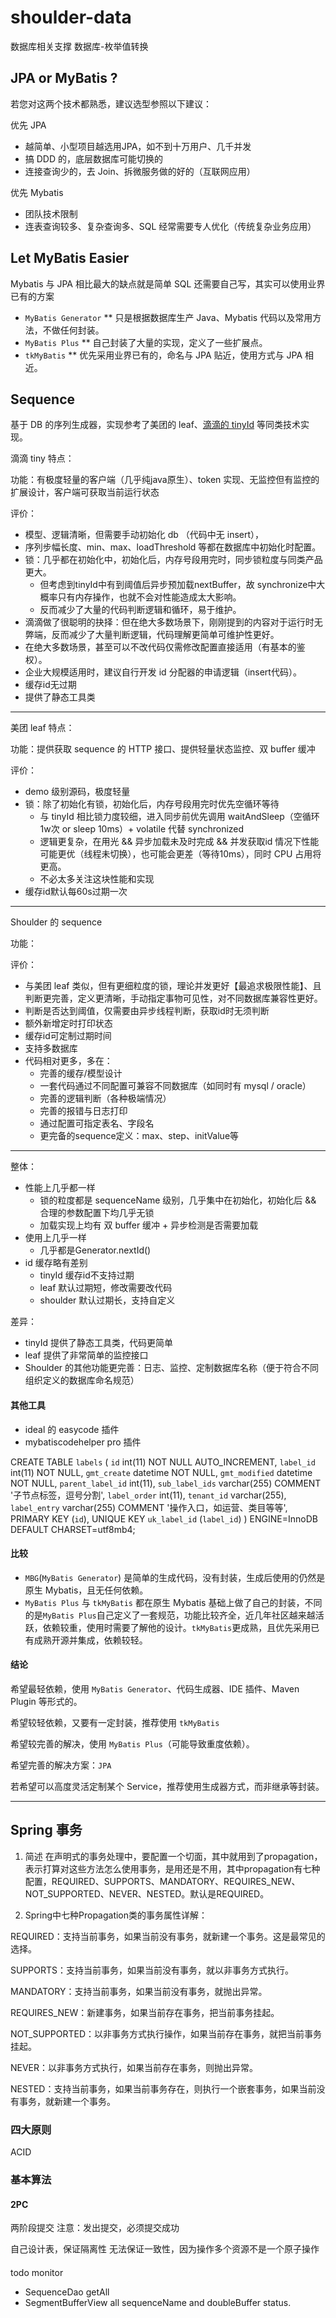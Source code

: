 # shoulder-data
数据库相关支撑
数据库-枚举值转换

## JPA or MyBatis ?

若您对这两个技术都熟悉，建议选型参照以下建议：

优先 JPA
- 越简单、小型项目越选用JPA，如不到十万用户、几千并发
- 搞 DDD 的，底层数据库可能切换的
- 连接查询少的，去 Join、拆微服务做的好的（互联网应用）

优先 Mybatis
- 团队技术限制
- 连表查询较多、复杂查询多、SQL 经常需要专人优化（传统复杂业务应用）


## Let MyBatis Easier

Mybatis 与 JPA 相比最大的缺点就是简单 SQL 还需要自己写，其实可以使用业界已有的方案

* `MyBatis Generator`
    ** 只是根据数据库生产 Java、Mybatis 代码以及常用方法，不做任何封装。
* `MyBatis Plus`
    ** 自己封装了大量的实现，定义了一些扩展点。
* `tkMyBatis`
    ** 优先采用业界已有的，命名与 JPA 贴近，使用方式与 JPA 相近。

## Sequence

基于 DB 的序列生成器，实现参考了美团的 leaf、[滴滴的 tinyId](https://github.com/didi/tinyid) 等同类技术实现。

滴滴 tiny 特点：

功能：有极度轻量的客户端（几乎纯java原生）、token 实现、无监控但有监控的扩展设计，客户端可获取当前运行状态

评价：
- 模型、逻辑清晰，但需要手动初始化 db （代码中无 insert），
- 序列步幅长度、min、max、loadThreshold 等都在数据库中初始化时配置。
- 锁：几乎都在初始化中，初始化后，内存号段用完时，同步锁粒度与同类产品更大。
  - 但考虑到tinyId中有到阈值后异步预加载nextBuffer，故 synchronize中大概率只有内存操作，也就不会对性能造成太大影响。
  - 反而减少了大量的代码判断逻辑和循环，易于维护。
- 滴滴做了很聪明的抉择：但在绝大多数场景下，刚刚提到的内容对于运行时无弊端，反而减少了大量判断逻辑，代码理解更简单可维护性更好。
- 在绝大多数场景，甚至可以不改代码仅需修改配置直接适用（有基本的鉴权）。
- 企业大规模适用时，建议自行开发 id 分配器的申请逻辑（insert代码）。
- 缓存id无过期
- 提供了静态工具类

---
美团 leaf 特点：

功能：提供获取 sequence 的 HTTP 接口、提供轻量状态监控、双 buffer 缓冲

评价：
- demo 级别源码，极度轻量
- 锁：除了初始化有锁，初始化后，内存号段用完时优先空循环等待
  - 与 tinyId 相比锁力度较细，进入同步前优先调用 waitAndSleep（空循环 1w次 or sleep 10ms）+ volatile 代替 synchronized
  - 逻辑更复杂，在用光 && 异步加载未及时完成 && 并发获取id 情况下性能可能更优（线程未切换），也可能会更差（等待10ms），同时 CPU 占用将更高。
  - 不必太多关注这块性能和实现
- 缓存id默认每60s过期一次
---

Shoulder 的 sequence

功能：

评价：
- 与美团 leaf 类似，但有更细粒度的锁，理论并发更好【最追求极限性能】、且判断更完善，定义更清晰，手动指定事物可见性，对不同数据库兼容性更好。
- 判断是否达到阈值，仅需要由异步线程判断，获取id时无须判断
- 额外新增定时打印状态
- 缓存id可定制过期时间
- 支持多数据库
- 代码相对更多，多在：
  - 完善的缓存/模型设计
  - 一套代码通过不同配置可兼容不同数据库（如同时有 mysql / oracle）
  - 完善的逻辑判断（各种极端情况）
  - 完善的报错与日志打印
  - 通过配置可指定表名、字段名
  - 更完备的sequence定义：max、step、initValue等


---

整体：
- 性能上几乎都一样
  - 锁的粒度都是 sequenceName 级别，几乎集中在初始化，初始化后 && 合理的参数配置下均几乎无锁
  - 加载实现上均有 双 buffer 缓冲 + 异步检测是否需要加载
- 使用上几乎一样
  - 几乎都是Generator.nextId()
- id 缓存略有差别
  - tinyId 缓存id不支持过期
  - leaf 默认过期短，修改需要改代码
  - shoulder 默认过期长，支持自定义

差异：
- tinyId 提供了静态工具类，代码更简单
- leaf 提供了非常简单的监控接口
- Shoulder 的其他功能更完善：日志、监控、定制数据库名称（便于符合不同组织定义的数据库命名规范）



#### 其他工具
* ideal 的 easycode 插件
* mybatiscodehelper pro 插件


CREATE TABLE `labels` (
`id` int(11) NOT NULL AUTO_INCREMENT,
`label_id` int(11) NOT NULL,
`gmt_create` datetime NOT NULL,
`gmt_modified` datetime NOT NULL,
`parent_label_id` int(11),
`sub_label_ids` varchar(255) COMMENT '子节点标签，逗号分割',
`label_order` int(11),
`tenant_id` varchar(255),
`label_entry` varchar(255) COMMENT '操作入口，如运营、类目等等',
PRIMARY KEY (`id`),
UNIQUE KEY `uk_label_id` (`label_id`)
) ENGINE=InnoDB DEFAULT CHARSET=utf8mb4;

#### 比较

* `MBG`(`MyBatis Generator`) 是简单的生成代码，没有封装，生成后使用的仍然是原生 Mybatis，且无任何依赖。
* `MyBatis Plus` 与 `tkMyBatis` 都在原生 Mybatis 基础上做了自己的封装，不同的是`MyBatis
Plus`自己定义了一套规范，功能比较齐全，近几年社区越来越活跃，依赖较重，使用时需要了解他的设计。`tkMyBatis`更成熟，且优先采用已有成熟开源并集成，依赖较轻。

#### 结论

希望最轻依赖，使用 `MyBatis Generator`、代码生成器、IDE 插件、Maven Plugin 等形式的。

希望较轻依赖，又要有一定封装，推荐使用 `tkMyBatis`

希望较完善的解决，使用 `MyBatis Plus`（可能导致重度依赖）。

希望完善的解决方案：`JPA`

若希望可以高度灵活定制某个 Service，推荐使用生成器方式，而非继承等封装。




---
## Spring 事务

1. 简述
        在声明式的事务处理中，要配置一个切面，其中就用到了propagation，表示打算对这些方法怎么使用事务，是用还是不用，其中propagation有七种配置，REQUIRED、SUPPORTS、MANDATORY、REQUIRES_NEW、NOT_SUPPORTED、NEVER、NESTED。默认是REQUIRED。

2. Spring中七种Propagation类的事务属性详解：

 REQUIRED：支持当前事务，如果当前没有事务，就新建一个事务。这是最常见的选择。

 SUPPORTS：支持当前事务，如果当前没有事务，就以非事务方式执行。

MANDATORY：支持当前事务，如果当前没有事务，就抛出异常。

REQUIRES_NEW：新建事务，如果当前存在事务，把当前事务挂起。

NOT_SUPPORTED：以非事务方式执行操作，如果当前存在事务，就把当前事务挂起。

NEVER：以非事务方式执行，如果当前存在事务，则抛出异常。

NESTED：支持当前事务，如果当前事务存在，则执行一个嵌套事务，如果当前没有事务，就新建一个事务。

### 四大原则

ACID

### 基本算法

#### 2PC

两阶段提交 注意：发出提交，必须提交成功

自己设计表，保证隔离性 无法保证一致性，因为操作多个资源不是一个原子操作

####

todo
monitor
- SequenceDao getAll
- SegmentBufferView all sequenceName and doubleBuffer status.
